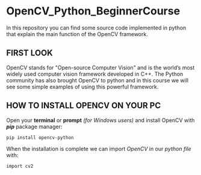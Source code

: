# OpenCV_Python_BeginnerCourse
In this repository you can find some source code implemented in python that explain the main function of the OpenCV framework.

## FIRST LOOK

OpenCV stands for "Open-source Computer Vision" and is the world’s most widely used computer vision framework developed in C++.
The Python community has also brought OpenCV to python and in this course we will see some simple examples of using this powerful framework.

## HOW TO INSTALL OPENCV ON YOUR PC

Open your **terminal** or **prompt** *(for Windows users)* and install OpenCV with ***pip*** package manager:

`pip install opencv-python`

When the installation is complete we can import *OpenCV* in our *python file* with:

`import cv2`
